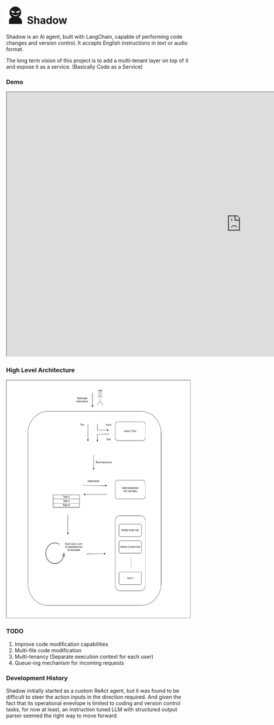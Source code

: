 
# <img src="https://github.com/m-a-r-i-b/shadow/blob/main/assets/shadow-icon.png" width="50" height="50" /> Shadow
Shadow is an Ai agent, built with LangChain, capable of performing code changes and version control. It accepts English instructions in text or audio format.

The long term vision of this project is to add a multi-tenant layer on top of it and expose it as a service. (Basically Code as a Service)


### Demo

<iframe src="https://drive.google.com/file/d/1IFwGFpi3TEc4_6GJostElt4k1EvtEYJ2/preview" width="1280" height="720" allow="autoplay"></iframe>




### High Level Architecture

<img src="https://github.com/m-a-r-i-b/shadow/blob/main/assets/high-level-architecture-diagram.png" width="550" height="650" />


### TODO
1) Improve code modification capabilities
2) Multi-file code modification
3) Multi-tenancy (Separate execution context for each user) 
4) Queue-ing mechanism for incoming requests


### Development History

Shadow initially started as a custom ReAct agent, but it was found to be difficult to steer the action inputs in the direction required. And given the fact that its operational enevlope is limited to coding and version control tasks, for now at least, an instruction tuned LLM with structured output parser seemed the right way to move forward. 
